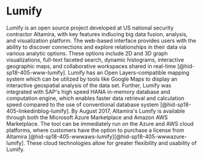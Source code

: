 Lumify
======

Lumify is an open source project developed at US national security
contractor Altamira, with key features indlucing big data fusion,
analysis, and visualization platform. The web-based interface provides
users with the ability to discover connections and explore relationships
in their data via various analytic options. These options include 2D and
3D graph visualizations, full-text faceted search, dynamic histograms,
interactive geographic maps, and collaborative workspaces shared in
real-time [@hid-sp18-405-www-lumify]. Lumify has an Open
Layers-compatible mapping system which can be utilized by tools like
Google Maps to display an interactive geospatial analysis of the data
set. Further, Lumify was integrated with SAP's high speed HANA in-memory
database and computation engine, which enables faster data retrieval and
calculation speed compared to the use of conventional database
system [@hid-sp18-405-linkedinblog-lumify]. By August 2017, Altamira's
Lumify is available through both the Microsoft Azure Marketplace and
Amazon AWS Marketplace. The tool can be immediately run on the Azure and
AWS cloud platforms, where customers have the option to purchase a
license from
Altamira [@hid-sp18-405-wwwaws-lumify][@hid-sp18-405-wwwazure-lumify].
These cloud technologies allow for greater flexibility and usability of
Lumify.
